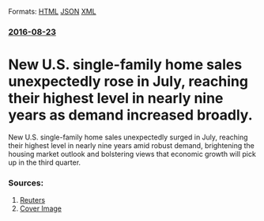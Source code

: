 
Formats: [HTML](/news/2016/08/23/new-u-s-single-family-home-sales-unexpectedly-rose-in-july-reaching-their-highest-level-in-nearly-nine-years-as-demand-increased-broadly.html)  [JSON](/news/2016/08/23/new-u-s-single-family-home-sales-unexpectedly-rose-in-july-reaching-their-highest-level-in-nearly-nine-years-as-demand-increased-broadly.json)  [XML](/news/2016/08/23/new-u-s-single-family-home-sales-unexpectedly-rose-in-july-reaching-their-highest-level-in-nearly-nine-years-as-demand-increased-broadly.xml)  

### [2016-08-23](/news/2016/08/23/index.md)

# New U.S. single-family home sales unexpectedly rose in July, reaching their highest level in nearly nine years as demand increased broadly. 

New U.S. single-family home sales unexpectedly surged in July, reaching their highest level in nearly nine years amid robust demand, brightening the housing market outlook and bolstering views that economic growth will pick up in the third quarter.


### Sources:

1. [Reuters](https://www.reuters.com/article/us-usa-housing-idUSKCN10Y1JT)
1. [Cover Image](https://s2.reutersmedia.net/resources/r/?m=02&d=20160823&t=2&i=1150741840&w=&fh=545px&fw=&ll=&pl=&sq=&r=LYNXNPEC7M0VF)
